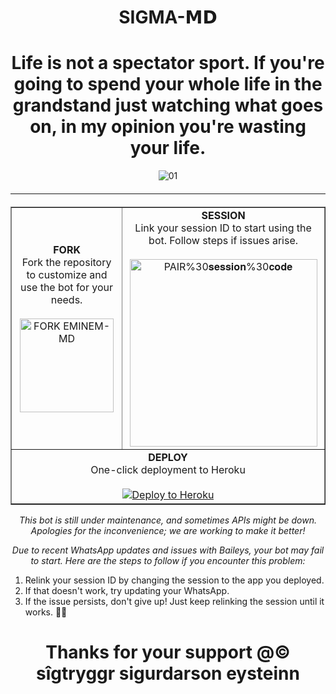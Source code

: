 
<h1 align="center">SIGMA-𝗠𝗗</h1>

<h1 align="center">Life is not a spectator sport. If you're going to spend your whole life in the grandstand just watching what goes on, in my opinion you're wasting your life.
</h1>

<div style="text-align: center;">
    <img src="https://files.catbox.moe/i0s7d2.jpg" alt="01" border="0"></a>
  <hr style="margin-top: 20px; margin-bottom: 20px;">
</div>

<table align="center" cellpadding="10" border="1">
  <tr>
    <td align="center">
      <b>FORK</b><br>
      Fork the repository to customize and use the bot for your needs.
      <br><br>
      <a href="https://github.com/Conway-eng/EMINEM-MD/fork">
        <img src="https://img.shields.io/badge/FORK-sky blue" alt="FORK EMINEM-MD" width="150">
      </a>
    </td>
    <td align="center">
      <b>SESSION</b><br>
      Link your session ID to start using the bot. Follow steps if issues arise.
      <br><br>
      <a href="https://keithpair.onrender.com/">
        <img src="https://img.shields.io/badge/Pair%20session%20code-red" alt="PAIR%30𝐬𝐞𝐬𝐬𝐢𝐨𝐧%30𝐜𝐨𝐝𝐞" width="300">
       </a>
    </td>
  </tr>
  <tr>
    <td colspan="2" align="center">
      <b>DEPLOY</b><br>
      One-click deployment to Heroku
      <br><br>
      <a href="https://keith-verify.vercel.app/">
        <img src="https://www.herokucdn.com/deploy/button.svg" alt="Deploy to Heroku">
      </a>
    </td>
  </tr>
</table>

<p align="center">
  <i>This bot is still under maintenance, and sometimes APIs might be down. Apologies for the inconvenience; we are working to make it better!</i>
</p>

<p align="center">
  <i>Due to recent WhatsApp updates and issues with Baileys, your bot may fail to start. Here are the steps to follow if you encounter this problem:</i>
</p>

<ol>
  <li>Relink your session ID by changing the session to the app you deployed.</li>
  <li>If that doesn't work, try updating your WhatsApp.</li>
  <li>If the issue persists, don't give up! Just keep relinking the session until it works. 🙏🙏</li>
</ol>

<h1 align="center">Thanks for your support @© sîgtryggr sigurdarson eysteinn 
<p align="center">
  <a href="https://github.com/toxyic-yeng ">
    
